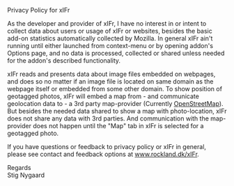 Privacy Policy for xIFr

As the developer and provider of xIFr, I have no interest in or intent to collect data about users or usage of xIFr or websites, besides the basic add-on statistics automatically collected by Mozilla. In general xIFr ain't running until either launched from context-menu or by opening addon's Options page, and no data is processed, collected or shared unless needed for the addon's described functionality.

xIFr reads and presents data about image files embedded on webpages, and does so no matter if an image file is located on same domain as the webpage itself or embedded from some other domain. To show position of geotagged photos, xIFr will embed a map from - and communicate geolocation data to - a 3rd party map-provider (Currently <a href="https://www.openstreetmap.org/about">OpenStreetMap</a>). But besides the needed data shared to show a map with photo-location, xIFr does not share any data with 3rd parties. And communication with the map-provider does not happen until the "Map" tab in xIFr is selected for a geotagged photo.

If you have questions or feedback to privacy policy or xIFr in general, please see contact and feedback options at <a href="https://www.rockland.dk/xIFr/">www.rockland.dk/xIFr</a>.

Regards\
Stig Nygaard

